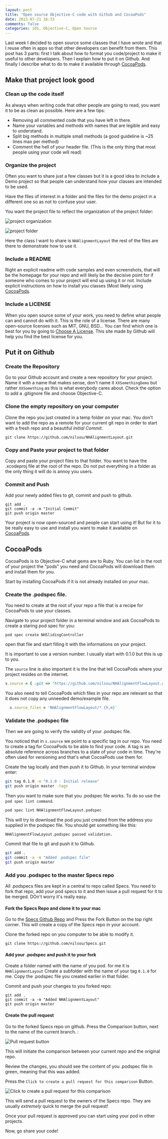 ```yaml
---
layout: post
title: "Open source Objective-C code with Github and CocoaPods"
date: 2013-07-21 16:33
comments: false
categories: iOS, Objective-C, Open Source
---
```


Last week I decided to open source some classes that I have wrote and that I reuse often in apps so that other developers can benefit from them.
This post has 3 parts: first I talk about how to format you code/project to make it useful to other developers. Then I explain how to put it on Github. And finally I describe what to do to make it available through [CocoaPods](http://cocoapods.org).

<!-- more -->

## Make that project look good
### Clean up the code itself
As always when writing code that other people are going to read, you want it to be as clean as possible. Here are a few tips:

- Removing all commented code that you have left in there.
- Name your variables and methods with names that are legible and easy to understand.
- Split big methods in multiple small methods (a good guideline is ~25 lines max per method)
- Comment the hell of your header file. (This is the only thing that most people using your code will read)

### Organize the project
Often you want to share just a few classes but it is a good idea to include a Demo project so that people can understand how your classes are intended to be used.

Have the files of interest in a folder and the files for the demo project in a different one so as not to confuse your user.

You want the project file to reflect the organization of the project folder:

![project organization](http://farm8.staticflickr.com/7397/9340191112_5dda8d0ecd_o.png)

![project folder](http://farm4.staticflickr.com/3692/9337404169_20a9e4740a_o.png)

Here the class I want to share is `NHAlignmentLayout` the rest of the files are there to demonstrate how to use it.

### Include a README
Right an explicit readme with code samples and even screenshots, that will be the homepage for your repo and will likely be the decisive point for if someone who comes to your project will end up using it or not.
Include explicit instructions on how to install you classes (Most likely using [CocoaPods](http://cocoapods.org).

### Include a LICENSE
When you open source some of your work, you need to define what people can and cannot do with it. This is the role of a license. There are many open-source licenses such as MIT, GNU, BSD… You can find which one is best for you by going to [Choose A License](http://choosealicense.com/). This site made by Github will help you find the best license for you.

## Put it on Github
### Create the Repository
Go to your Github account and create a new repository for your project. Name it with a name that makes sense, don't name it `XXSomethingDemo` but rather `XXSomething` as this is what everybody cares about.
Check the option to add a .gitignore file and choose Objective-C.

### Clone the empty repository on your computer
Clone the repo you just created in a temp folder on your mac. You don't want to add the repo as a remote for your current git repo in order to start with a fresh repo and a beautiful *Initial Commit*.

```
git clone https://github.com/nilsou/NHAlignmentLayout.git
```

### Copy and Paste your project to that folder
Copy and paste your project files to that folder. You want to have the .xcodeproj file at the root of the repo. Do not put everything in a folder as the only thing it will do is annoy you users.

### Commit and Push
Add your newly added files to git, commit and push to github.
```
git add .
git commit -a -m "Initial Commit"
git push origin master
```

Your project is now open-sourced and people can start using it! But for it to be really easy to use and install you want to make it available on [CocoaPods](http://cocoapods.org).

## CocoaPods
CocoaPods is to Objective-C what gems are to Ruby. You can list in the root of your project the "pods" you need and CocoaPods will download them and install them for you.

Start by installing CocoaPods if it is not already installed on your mac.

### Create the .podspec file.
You need to create at the root of your repo a file that is a recipe for CocoaPods to use your classes.

Navigate to your project folder in a terminal window and ask CocoaPods to create a staring pod spec for you:
```
pod spec create NHSlidingController
```

open that file and start filling it with the informations on your project.

It is important to use a version number. I usually start with 0.1.0 but this is up to you.

The `source` line is also important it is the line that tell CocoaPods where your project resides on the internet.

``` ruby
s.source = { :git => "https://github.com/nilsou/NHAlignmentFlowLayout.git", :tag => "0.1.0" }
```

You also need to tell CocoaPods which files in your repo are relevant so that it does not copy any unneeded demo/example file.

``` ruby
  s.source_files = 'NHAlignmentFlowLayout/*.{h,m}'
```

### Validate the .podspec file
Then we are going to verify the validity of your .podspec file.

You noticed that in `s.source` we point to a specific tag in our repo. You need to create a tag for CocoaPods to be able to find your code. A tag is an absolute reference across branches to a state of your code in time. They're often used for versioning and that's what CocoaPods use them for.

Create the tag locally and then push it to Github. In your terminal window enter:
``` bash
git tag 0.1.0 -m "0.1.0 - Initial release"
git push origin master -tags
```

Then you want to make sure that you .podspec file works. To do so use the `pod spec lint command`.
``` bash
pod spec lint NHAlignmentFlowLayout.podspec 
```

This will try to download the pod you just created from the address you supplied in the podspec file. You should get something like this:
```
NHAlignmentFlowLayout.podspec passed validation.
```

Commit that file to git and push it to Github.
``` bash
git add .
git commit -a -m "Added .podspec file"
git push origin master
```

### Add you .podspec to the master Specs repo
All .podspecs files are kept in a central to repo called Specs. You need to fork that repo, add your pod specs to it and then issue a pull request for it to be merged. DOn't worry it's really easy.

#### Fork the Specs Repo and clone it to your mac
Go to the [Specs Github Repo](https://github.com/CocoaPods/Specs) and Press the Fork Button on the top right corner. This will create a copy of the Specs repo in your account.

Clone the forked repo on you computer to be able to modify it.
```
git clone https://github.com/nilsou/Specs.git
```

#### Add your .podspec and push it to your fork
Create a folder named with the name of you pod. for me it is `NHAlignmentLayout`
Create a subfolder with the name of your tag `0.1.0` for me.
Copy the .podspec file you created earlier in that folder.

Commit and push your changes to you forked repo:
```
git add .
git commit -a -m "Added NHAlignmentLayout"
git push origin master
```

#### Create the pull request
Go to the forked Specs repo on github. Press the Comparison button, next to the name of the current branch. :

![Pull request button](http://farm6.staticflickr.com/5479/9340191074_1a6f3ae4d0_o.png)

This will initiate the comparison between your current repo and the original repo.

Review the changes, you should see the content of you .podspec file in green, meaning that this was added.

Press the `Click to create a pull request for this comparison` Button.

![Click to create a pull request for this comparison](http://farm3.staticflickr.com/2874/9337404161_38396a3a23_o.png)

This will send a pull request to the owners of the Specs repo. They are usually *extremely* quick to merge the pull request!

Once your pull request is approved you can start using your pod in other projects.

Now, go share your code!










